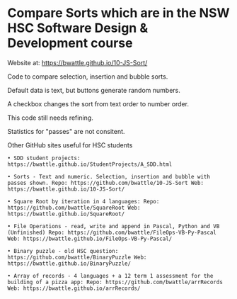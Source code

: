 # Compare Sorts which are in the NSW HSC Software Design & Development course
Website at: https://bwattle.github.io/10-JS-Sort/ 
<p>Code to compare selection, insertion and bubble sorts.</p>
<p>Default data is text, but buttons generate random numbers.</p>
<p>A checkbox changes the sort from text order to number order.</p>
<p>This code still needs refining.</p>
<p>Statistics for "passes" are not consitent.</p>

Other GitHub sites useful for HSC students

	• SDD student projects: https://bwattle.github.io/StudentProjects/A_SDD.html
	
	• Sorts - Text and numeric. Selection, insertion and bubble with passes shown. Repo: https://github.com/bwattle/10-JS-Sort Web: https://bwattle.github.io/10-JS-Sort/

	• Square Root by iteration in 4 languages: Repo: https://github.com/bwattle/SquareRoot Web: https://bwattle.github.io/SquareRoot/

	• File Operations - read, write and append in Pascal, Python and VB (Unfinished) Repo: https://github.com/bwattle/FileOps-VB-Py-Pascal Web: https://bwattle.github.io/FileOps-VB-Py-Pascal/

	• Binary puzzle - old HSC question: https://github.com/bwattle/BinaryPuzzle Web: https://bwattle.github.io/BinaryPuzzle/

	• Array of records - 4 languages + a 12 term 1 assessment for the building of a pizza app: Repo: https://github.com/bwattle/arrRecords Web: https://bwattle.github.io/arrRecords/
